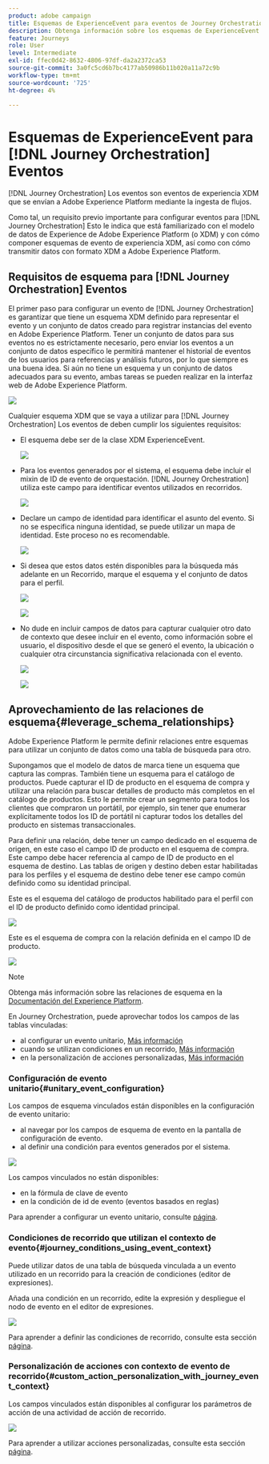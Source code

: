 ```yaml
---
product: adobe campaign
title: Esquemas de ExperienceEvent para eventos de Journey Orchestration
description: Obtenga información sobre los esquemas de ExperienceEvent para eventos de Journey Orchestration
feature: Journeys
role: User
level: Intermediate
exl-id: ffec0d42-8632-4806-97df-da2a2372ca53
source-git-commit: 3a0fc5cd6b7bc4177ab50986b11b020a11a72c9b
workflow-type: tm+mt
source-wordcount: '725'
ht-degree: 4%

---
```


# Esquemas de ExperienceEvent para [!DNL Journey Orchestration] Eventos

[!DNL Journey Orchestration] Los eventos son eventos de experiencia XDM que se envían a Adobe Experience Platform mediante la ingesta de flujos.

Como tal, un requisito previo importante para configurar eventos para [!DNL Journey Orchestration] Esto le indica que está familiarizado con el modelo de datos de Experience de Adobe Experience Platform (o XDM) y con cómo componer esquemas de evento de experiencia XDM, así como con cómo transmitir datos con formato XDM a Adobe Experience Platform.

## Requisitos de esquema para [!DNL Journey Orchestration] Eventos

El primer paso para configurar un evento de [!DNL Journey Orchestration] es garantizar que tiene un esquema XDM definido para representar el evento y un conjunto de datos creado para registrar instancias del evento en Adobe Experience Platform. Tener un conjunto de datos para sus eventos no es estrictamente necesario, pero enviar los eventos a un conjunto de datos específico le permitirá mantener el historial de eventos de los usuarios para referencias y análisis futuros, por lo que siempre es una buena idea. Si aún no tiene un esquema y un conjunto de datos adecuados para su evento, ambas tareas se pueden realizar en la interfaz web de Adobe Experience Platform.

![](../assets/schema1.png)

Cualquier esquema XDM que se vaya a utilizar para [!DNL Journey Orchestration] Los eventos de deben cumplir los siguientes requisitos:

* El esquema debe ser de la clase XDM ExperienceEvent.

  ![](../assets/schema2.png)

* Para los eventos generados por el sistema, el esquema debe incluir el mixin de ID de evento de orquestación. [!DNL Journey Orchestration] utiliza este campo para identificar eventos utilizados en recorridos.

  ![](../assets/schema3.png)

* Declare un campo de identidad para identificar el asunto del evento. Si no se especifica ninguna identidad, se puede utilizar un mapa de identidad. Este proceso no es recomendable.

  ![](../assets/schema4.png)

* Si desea que estos datos estén disponibles para la búsqueda más adelante en un Recorrido, marque el esquema y el conjunto de datos para el perfil.

  ![](../assets/schema5.png)

  ![](../assets/schema6.png)

* No dude en incluir campos de datos para capturar cualquier otro dato de contexto que desee incluir en el evento, como información sobre el usuario, el dispositivo desde el que se generó el evento, la ubicación o cualquier otra circunstancia significativa relacionada con el evento.

  ![](../assets/schema7.png)

  ![](../assets/schema8.png)

## Aprovechamiento de las relaciones de esquema{#leverage_schema_relationships}

Adobe Experience Platform le permite definir relaciones entre esquemas para utilizar un conjunto de datos como una tabla de búsqueda para otro.

Supongamos que el modelo de datos de marca tiene un esquema que captura las compras. También tiene un esquema para el catálogo de productos. Puede capturar el ID de producto en el esquema de compra y utilizar una relación para buscar detalles de producto más completos en el catálogo de productos. Esto le permite crear un segmento para todos los clientes que compraron un portátil, por ejemplo, sin tener que enumerar explícitamente todos los ID de portátil ni capturar todos los detalles del producto en sistemas transaccionales.

Para definir una relación, debe tener un campo dedicado en el esquema de origen, en este caso el campo ID de producto en el esquema de compra. Este campo debe hacer referencia al campo de ID de producto en el esquema de destino. Las tablas de origen y destino deben estar habilitadas para los perfiles y el esquema de destino debe tener ese campo común definido como su identidad principal.

Este es el esquema del catálogo de productos habilitado para el perfil con el ID de producto definido como identidad principal.

![](../assets/schema9.png)

Este es el esquema de compra con la relación definida en el campo ID de producto.

![](../assets/schema10.png)

>[!NOTE]
>
>Obtenga más información sobre las relaciones de esquema en la [Documentación del Experience Platform](https://experienceleague.adobe.com/docs/platform-learn/tutorials/schemas/configure-relationships-between-schemas.html?lang=en).

En Journey Orchestration, puede aprovechar todos los campos de las tablas vinculadas:

* al configurar un evento unitario, [Más información](../event/experience-event-schema.md#unitary_event_configuration)
* cuando se utilizan condiciones en un recorrido, [Más información](../event/experience-event-schema.md#journey_conditions_using_event_context)
* en la personalización de acciones personalizadas, [Más información](../event/experience-event-schema.md#custom_action_personalization_with_journey_event_context)

### Configuración de evento unitario{#unitary_event_configuration}

Los campos de esquema vinculados están disponibles en la configuración de evento unitario:

* al navegar por los campos de esquema de evento en la pantalla de configuración de evento.
* al definir una condición para eventos generados por el sistema.

![](../assets/schema11.png)

Los campos vinculados no están disponibles:

* en la fórmula de clave de evento
* en la condición de id de evento (eventos basados en reglas)

Para aprender a configurar un evento unitario, consulte [página](../event/about-creating.md).

### Condiciones de recorrido que utilizan el contexto de evento{#journey_conditions_using_event_context}

Puede utilizar datos de una tabla de búsqueda vinculada a un evento utilizado en un recorrido para la creación de condiciones (editor de expresiones).

Añada una condición en un recorrido, edite la expresión y despliegue el nodo de evento en el editor de expresiones.

![](../assets/schema12.png)

Para aprender a definir las condiciones de recorrido, consulte esta sección [página](../building-journeys/condition-activity.md).

### Personalización de acciones con contexto de evento de recorrido{#custom_action_personalization_with_journey_event_context}

Los campos vinculados están disponibles al configurar los parámetros de acción de una actividad de acción de recorrido.

![](../assets/schema13.png)

Para aprender a utilizar acciones personalizadas, consulte esta sección [página](../building-journeys/using-custom-actions.md).

